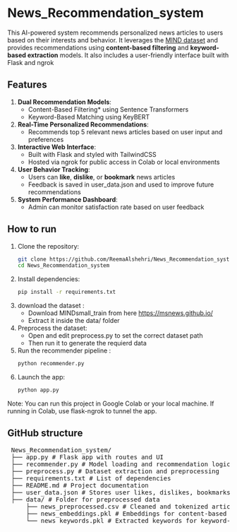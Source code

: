 # News_Recommendation_system

This AI-powered system recommends personalized news articles to users based on their interests and behavior. It leverages the [MIND dataset](https://msnews.github.io/) and provides recommendations using **content-based filtering** and **keyword-based extraction** models. It also includes a user-friendly interface built with Flask and ngrok

## Features
1. **Dual Recommendation Models**:  
   - Content-Based Filtering* using Sentence Transformers  
   - Keyword-Based Matching using KeyBERT  
2. **Real-Time Personalized Recommendations**:
   - Recommends top 5 relevant news articles based on user input and preferences
3. **Interactive Web Interface**:  
   - Built with Flask and styled with TailwindCSS  
   - Hosted via ngrok for public access in Colab or local environments  
4. **User Behavior Tracking**:  
   - Users can **like**, **dislike**, or **bookmark** news articles  
   - Feedback is saved in user_data.json and used to improve future recommendations  
5. **System Performance Dashboard**:  
   - Admin can monitor satisfaction rate based on user feedback  

## How to run
1. Clone the repository:
   ```bash
   git clone https://github.com/ReemaAlshehri/News_Recommendation_system.git
   cd News_Recommendation_system
3. Install dependencies:
   ```bash
   pip install -r requirements.txt
5. download the dataset :
   - Download MINDsmall_train from here https://msnews.github.io/
   - Extract it inside the data/ folder
6. Preprocess the dataset:
   - Open and edit preprocess.py to set the correct dataset path
   - Then run it to generate the requierd data
7. Run the recommender pipeline :
   ```bash
   python recommender.py
9. Launch the app:
    ```bash
   python app.py

Note:
You can run this project in Google Colab or your local machine.
If running in Colab, use flask-ngrok to tunnel the app.

## GitHub structure
 <pre> News_Recommendation_system/ 
 ├── app.py # Flask app with routes and UI
 ├── recommender.py # Model loading and recommendation logic 
 ├── preprocess.py # Dataset extraction and preprocessing 
 ├── requirements.txt # List of dependencies
 ├── README.md # Project documentation
 ├── user_data.json # Stores user likes, dislikes, bookmarks 
 ├── data/ # Folder for preprocessed data
     ├── news_preprocessed.csv # Cleaned and tokenized articles
     ├── news_embeddings.pkl # Embeddings for content-based filtering 
     └── news_keywords.pkl # Extracted keywords for keyword-based matching </pre>
